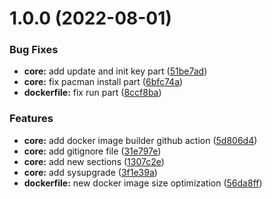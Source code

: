 # 1.0.0 (2022-08-01)


### Bug Fixes

* **core:** add update and init key part ([51be7ad](https://github.com/attilasomogyi/archlinux-python-docker-image/commit/51be7ad7fcf6300d68824fa816cf98dd9ca6e757))
* **core:** fix pacman install part ([6bfc74a](https://github.com/attilasomogyi/archlinux-python-docker-image/commit/6bfc74af2ae7c7af9b6d7530524cc91d54726459))
* **dockerfile:** fix run part ([8ccf8ba](https://github.com/attilasomogyi/archlinux-python-docker-image/commit/8ccf8badaa2761f9bc1443cc5f3234c87bd1d5ef))


### Features

* **core:** add docker image builder github action ([5d806d4](https://github.com/attilasomogyi/archlinux-python-docker-image/commit/5d806d4ed4339a64436a3a114606139398bf2eda))
* **core:** add gitignore file ([31e797e](https://github.com/attilasomogyi/archlinux-python-docker-image/commit/31e797eeda63a433de3be389ed8b0191efad1c28))
* **core:** add new sections ([1307c2e](https://github.com/attilasomogyi/archlinux-python-docker-image/commit/1307c2ed96207bec49650b8d7d8af0d66ee64c20))
* **core:** add sysupgrade ([3f1e39a](https://github.com/attilasomogyi/archlinux-python-docker-image/commit/3f1e39a17737b987884d31f102193c3be1f35147))
* **dockerfile:** new docker image size optimization ([56da8ff](https://github.com/attilasomogyi/archlinux-python-docker-image/commit/56da8ff2cd54168d73792e0241873993563d438f))
